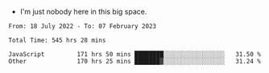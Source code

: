 - I'm just nobody here in this big space.


<!--START_SECTION:waka-->

```text
From: 18 July 2022 - To: 07 February 2023

Total Time: 545 hrs 28 mins

JavaScript         171 hrs 50 mins ████████░░░░░░░░░░░░░░░░░   31.50 %
Other              170 hrs 25 mins ███████▓░░░░░░░░░░░░░░░░░   31.24 %
```

<!--END_SECTION:waka-->
